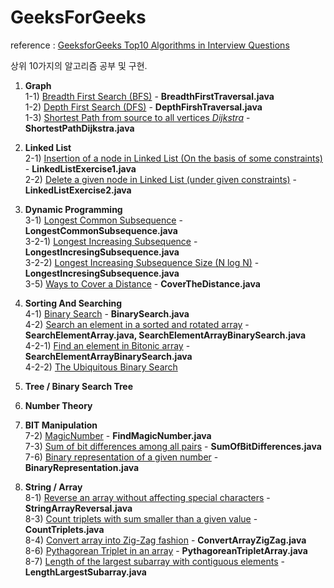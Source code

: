 # GeeksForGeeks

reference : <a href="http://www.geeksforgeeks.org/top-10-algorithms-in-interview-questions/#algo1">GeeksforGeeks Top10 Algorithms in Interview Questions</a>

상위 10가지의 알고리즘 공부 및 구현.

1) **Graph**<BR>
  1-1) <a href="https://www.geeksforgeeks.org/breadth-first-traversal-for-a-graph/">Breadth First Search (BFS)</a> - **BreadthFirstTraversal.java**<BR>
  1-2) <a href="https://practice.geeksforgeeks.org/problems/nodes-at-even-distance/0">Depth First Search (DFS)</a> - **DepthFirshTraversal.java**<BR>
  1-3) <a href="https://www.geeksforgeeks.org/greedy-algorithms-set-6-dijkstras-shortest-path-algorithm/">Shortest Path from source to all vertices _Dijkstra_</a> - **ShortestPathDijkstra.java**<BR>
  
2) **Linked List**<BR>
  2-1) <a href="https://www.geeksforgeeks.org/given-a-linked-list-which-is-sorted-how-will-you-insert-in-sorted-way/">Insertion of a node in Linked List (On the basis of some constraints)</a> - **LinkedListExercise1.java**<BR>
  2-2) <a href="https://www.geeksforgeeks.org/delete-a-given-node-in-linked-list-under-given-constraints/">Delete a given node in Linked List (under given constraints)</a> - **LinkedListExercise2.java**<BR>

  
3) **Dynamic Programming**<BR>
  3-1) <a href="https://www.geeksforgeeks.org/longest-common-subsequence/">Longest Common Subsequence</a> -  **LongestCommonSubsequence.java**<BR>
  3-2-1) <a href="https://www.geeksforgeeks.org/longest-increasing-subsequence/">Longest Increasing Subsequence</a> - **LongestIncresingSubsequence.java**<BR>
  3-2-2) <a href="https://www.geeksforgeeks.org/longest-monotonically-increasing-subsequence-size-n-log-n/">Longest Increasing Subsequence Size (N log N)</a> - **LongestIncresingSubsequence.java**<BR>
  3-5) <a href="https://www.geeksforgeeks.org/count-number-of-ways-to-cover-a-distance/">Ways to Cover a Distance</a> - **CoverTheDistance.java**<BR>

 
4) **Sorting And Searching**<BR>
  4-1) <a href="https://www.geeksforgeeks.org/binary-search/">Binary Search</a> - **BinarySearch.java**<BR>
  4-2) <a href="https://www.geeksforgeeks.org/search-an-element-in-a-sorted-and-pivoted-array/">Search an element in a sorted and rotated array</a> - **SearchElementArray.java, SearchElementArrayBinarySearch.java**<BR>
  4-2-1) <a href="https://www.geeksforgeeks.org/find-element-bitonic-array/">Find an element in Bitonic array</a> - **SearchElementArrayBinarySearch.java**<BR>
  4-2-2) <a href="https://www.geeksforgeeks.org/the-ubiquitous-binary-search-set-1/">The Ubiquitous Binary Search</a>

  
5) **Tree / Binary Search Tree**<BR>

  
6) **Number Theory**<BR>

  
7) **BIT Manipulation**<BR>
  7-2) <a href="https://www.geeksforgeeks.org/find-nth-magic-number/">MagicNumber</a> - **FindMagicNumber.java**<BR>
  7-3) <a href="https://www.geeksforgeeks.org/sum-of-bit-differences-among-all-pairs/">Sum of bit differences among all pairs</a> - **SumOfBitDifferences.java**<BR>
  7-6) <a href="https://www.geeksforgeeks.org/binary-representation-of-a-given-number/">Binary representation of a given number</a> - **BinaryRepresentation.java**<BR>

  
8) **String / Array**<BR>
  8-1) <a href="https://www.geeksforgeeks.org/reverse-an-array-without-affecting-special-characters/">Reverse an array without affecting special characters</a> - **StringArrayReversal.java**<BR>
  8-3) <a href="https://www.geeksforgeeks.org/count-triplets-with-sum-smaller-that-a-given-value/">Count triplets with sum smaller than a given value</a> - **CountTriplets.java**<BR>
  8-4) <a href="https://practice.geeksforgeeks.org/problems/convert-array-into-zig-zag-fashion/0">Convert array into Zig-Zag fashion</a> - **ConvertArrayZigZag.java**<BR>
  8-6) <a href="https://www.geeksforgeeks.org/find-pythagorean-triplet-in-an-unsorted-array/">Pythagorean Triplet in an array</a> - **PythagoreanTripletArray.java**<BR>
  8-7) <a href="https://www.geeksforgeeks.org/length-largest-subarray-contiguous-elements-set-1/">Length of the largest subarray with contiguous elements</a> - **LengthLargestSubarray.java**<BR>
  
